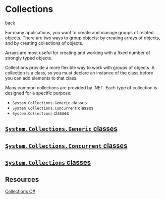 # Collections

[back](../README.md)

For many applications, you want to create and manage groups of related objects. There are two ways to group objects: by creating arrays of objects, and by creating collections of objects.

Arrays are most useful for creating and working with a fixed number of strongly typed objects.

Collections provide a more flexible way to work with groups of objects. A collection is a class, so you must declare an instance of the class before you can add elements to that class.

Many common collections are provided by .NET. Each type of collection is designed for a specific purpose:

* `System.Collections.Generic` classes
* `System.Collections.Concurrent` classes
* `System.Collections` classes

## [`System.Collections.Generic` classes](./collections-generic/README.md)
## [`System.Collections.Concurrent` classes](./collections-concurrent/README.md)
## [`System.Collections` classes](./collections/README.md)

## Resources

[Collections C#](https://docs.microsoft.com/en-us/dotnet/csharp/programming-guide/concepts/collections)